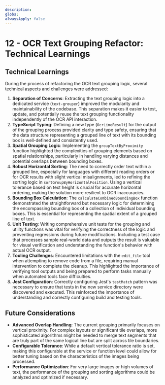 ```yaml
---
description:
globs:
alwaysApply: false
---
```

# 12 - OCR Text Grouping Refactor: Technical Learnings

## Technical Learnings

During the process of refactoring the OCR text grouping logic, several technical aspects and challenges were addressed:

1.  **Separation of Concerns**: Extracting the text grouping logic into a dedicated service (`text-grouper`) improved the modularity and maintainability of the codebase. This separation makes it easier to test, update, and potentially reuse the text grouping functionality independently of the OCR API interaction.
2.  **TypeScript Typing**: Defining a new type (`OcrLineResult`) for the output of the grouping process provided clarity and type safety, ensuring that the data structure representing a grouped line of text with its bounding box is well-defined and consistently used.
3.  **Spatial Grouping Logic**: Implementing the `groupTextByProximity` function highlighted the complexities of grouping elements based on spatial relationships, particularly in handling varying distances and potential overlaps between bounding boxes.
4.  **Robust Horizontal Sorting**: The need to correctly order text within a grouped line, especially for languages with different reading orders or for OCR results with slight vertical misalignments, led to refining the sorting logic in `sortGroupByHorizontalPosition`. Using a vertical tolerance based on text height is crucial for accurate horizontal ordering, making the solution more resilient to OCR inaccuracies.
5.  **Bounding Box Calculation**: The `calculateCombinedBoundingBox` function demonstrated the straightforward but necessary logic for determining the encompassing bounding box of a collection of individual bounding boxes. This is essential for representing the spatial extent of a grouped line of text.
6.  **Unit Testing**: Writing comprehensive unit tests for the grouping and utility functions was vital for verifying the correctness of the logic and preventing regressions during future modifications. Including a test case that processes sample real-world data and outputs the result is valuable for visual verification and understanding the function's behavior with actual OCR output.
7.  **Tooling Challenges**: Encountered limitations with the `edit_file` tool when attempting to remove code from a file, requiring manual intervention to complete the cleanup. This highlighted the importance of verifying tool outputs and being prepared to perform tasks manually when automated tools face difficulties.
8.  **Jest Configuration**: Correctly configuring Jest's `testMatch` pattern was necessary to ensure that tests in the new service directory were discovered and executed. This reinforced the importance of understanding and correctly configuring build and testing tools.

## Future Considerations

*   **Advanced Overlap Handling**: The current grouping primarily focuses on vertical proximity. For complex layouts or significant tile overlaps, more sophisticated algorithms might be needed to merge text segments that are truly part of the same logical line but are split across tile boundaries.
*   **Configurable Tolerance**: While a default vertical tolerance ratio is set, making this configurable at the service or function level could allow for better tuning based on the characteristics of the images being processed.
*   **Performance Optimization**: For very large images or high volumes of text, the performance of the grouping and sorting algorithms could be analyzed and optimized if necessary.
